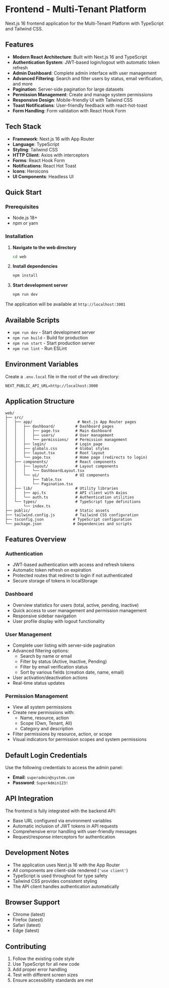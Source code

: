 # Frontend - Multi-Tenant Platform

Next.js 16 frontend application for the Multi-Tenant Platform with TypeScript and Tailwind CSS.

## Features

- **Modern React Architecture**: Built with Next.js 16 and TypeScript
- **Authentication System**: JWT-based login/logout with automatic token refresh
- **Admin Dashboard**: Complete admin interface with user management
- **Advanced Filtering**: Search and filter users by status, email verification, and more
- **Pagination**: Server-side pagination for large datasets
- **Permission Management**: Create and manage system permissions
- **Responsive Design**: Mobile-friendly UI with Tailwind CSS
- **Toast Notifications**: User-friendly feedback with react-hot-toast
- **Form Handling**: Form validation with React Hook Form

## Tech Stack

- **Framework**: Next.js 16 with App Router
- **Language**: TypeScript
- **Styling**: Tailwind CSS
- **HTTP Client**: Axios with interceptors
- **Forms**: React Hook Form
- **Notifications**: React Hot Toast
- **Icons**: Heroicons
- **UI Components**: Headless UI

## Quick Start

### Prerequisites

- Node.js 18+
- npm or yarn

### Installation

1. **Navigate to the web directory**
   ```bash
   cd web
   ```

2. **Install dependencies**
   ```bash
   npm install
   ```

3. **Start development server**
   ```bash
   npm run dev
   ```

The application will be available at `http://localhost:3001`

## Available Scripts

- `npm run dev` - Start development server
- `npm run build` - Build for production
- `npm run start` - Start production server
- `npm run lint` - Run ESLint

## Environment Variables

Create a `.env.local` file in the root of the `web` directory:

```env
NEXT_PUBLIC_API_URL=http://localhost:3000
```

## Application Structure

```
web/
├── src/
│   ├── app/                    # Next.js App Router pages
│   │   ├── dashboard/         # Dashboard pages
│   │   │   ├── page.tsx       # Main dashboard
│   │   │   ├── users/         # User management
│   │   │   └── permissions/   # Permission management
│   │   ├── login/             # Login page
│   │   ├── globals.css        # Global styles
│   │   ├── layout.tsx         # Root layout
│   │   └── page.tsx           # Home page (redirects to login)
│   ├── components/            # React components
│   │   ├── layout/            # Layout components
│   │   │   └── DashboardLayout.tsx
│   │   └── ui/                # UI components
│   │       ├── Table.tsx
│   │       └── Pagination.tsx
│   ├── lib/                   # Utility libraries
│   │   ├── api.ts             # API client with Axios
│   │   └── auth.ts            # Authentication utilities
│   └── types/                 # TypeScript type definitions
│       └── index.ts
├── public/                    # Static assets
├── tailwind.config.js         # Tailwind CSS configuration
├── tsconfig.json             # TypeScript configuration
└── package.json              # Dependencies and scripts
```

## Features Overview

### Authentication

- JWT-based authentication with access and refresh tokens
- Automatic token refresh on expiration
- Protected routes that redirect to login if not authenticated
- Secure storage of tokens in localStorage

### Dashboard

- Overview statistics for users (total, active, pending, inactive)
- Quick access to user management and permission management
- Responsive sidebar navigation
- User profile display with logout functionality

### User Management

- Complete user listing with server-side pagination
- Advanced filtering options:
  - Search by name or email
  - Filter by status (Active, Inactive, Pending)
  - Filter by email verification status
  - Sort by various fields (creation date, name, email)
- User activation/deactivation actions
- Real-time status updates

### Permission Management

- View all system permissions
- Create new permissions with:
  - Name, resource, action
  - Scope (Own, Tenant, All)
  - Category and description
- Filter permissions by resource, action, or scope
- Visual indicators for permission scopes and system permissions

## Default Login Credentials

Use the following credentials to access the admin panel:

- **Email**: `superadmin@system.com`
- **Password**: `SuperAdmin123!`

## API Integration

The frontend is fully integrated with the backend API:

- Base URL configured via environment variables
- Automatic inclusion of JWT tokens in API requests
- Comprehensive error handling with user-friendly messages
- Request/response interceptors for authentication

## Development Notes

- The application uses Next.js 16 with the App Router
- All components are client-side rendered (`'use client'`)
- TypeScript is used throughout for type safety
- Tailwind CSS provides consistent styling
- The API client handles authentication automatically

## Browser Support

- Chrome (latest)
- Firefox (latest)
- Safari (latest)
- Edge (latest)

## Contributing

1. Follow the existing code style
2. Use TypeScript for all new code
3. Add proper error handling
4. Test with different screen sizes
5. Ensure accessibility standards are met